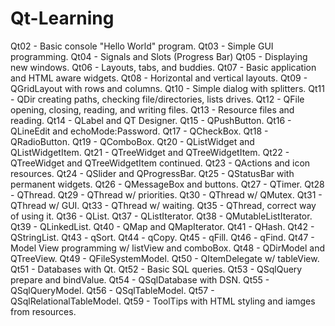 # Qt-Learning

Qt02 - Basic console "Hello World" program.
Qt03 - Simple GUI programming.
Qt04 - Signals and Slots (Progress Bar)
Qt05 - Displaying new windows.
Qt06 - Layouts, tabs, and buddies.
Qt07 - Basic application and HTML aware widgets.
Qt08 - Horizontal and vertical layouts.
Qt09 - QGridLayout with rows and columns.
Qt10 - Simple dialog with splitters.
Qt11 - QDir creating paths, checking file/directories, lists drives.
Qt12 - QFile opening, closing, reading, and writing files.
Qt13 - Resource files and reading.
Qt14 - QLabel and QT Designer.
Qt15 - QPushButton.
Qt16 - QLineEdit and echoMode:Password.
Qt17 - QCheckBox.
Qt18 - QRadioButton.
Qt19 - QComboBox.
Qt20 - QListWidget and QListWidgetItem.
Qt21 - QTreeWidget and QTreeWidgetItem.
Qt22 - QTreeWidget and QTreeWidgetItem continued.
Qt23 - QActions and icon resources.
Qt24 - QSlider and QProgressBar.
Qt25 - QStatusBar with permanent widgets.
Qt26 - QMessageBox and buttons.
Qt27 - QTimer.
Qt28 - QThread.
Qt29 - QThread w/ priorities.
Qt30 - QThread w/ QMutex.
Qt31 - QThread w/ GUI.
Qt33 - QThread w/ waiting.
Qt35 - QThread, correct way of using it.
Qt36 - QList.
Qt37 - QListIterator.
Qt38 - QMutableListIterator.
Qt39 - QLinkedList.
Qt40 - QMap and QMapIterator.
Qt41 - QHash.
Qt42 - QStringList.
Qt43 - qSort.
Qt44 - qCopy.
Qt45 - qFill.
Qt46 - qFind.
Qt47 - Model View programming w/ listView and comboBox.
Qt48 - QDirModel and QTreeView.
Qt49 - QFileSystemModel.
Qt50 - QItemDelegate w/ tableView.
Qt51 - Databases with Qt.
Qt52 - Basic SQL queries.
Qt53 - QSqlQuery prepare and bindValue.
Qt54 - QSqlDatabase with DSN.
Qt55 - QSqlQueryModel.
Qt56 - QSqlTableModel.
Qt57 - QSqlRelationalTableModel.
Qt59 - ToolTips with HTML styling and iamges from resources.